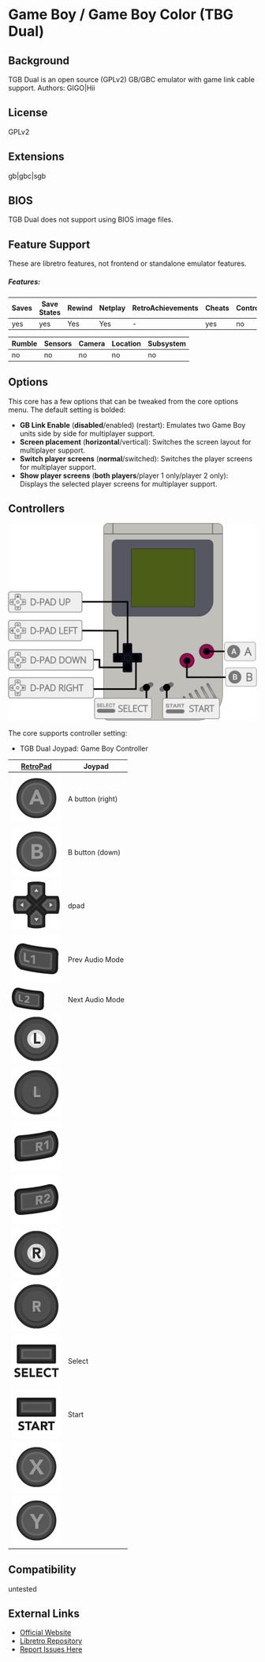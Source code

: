 # Game Boy / Game Boy Color (TBG Dual)

## Background

TGB Dual is an open source (GPLv2) GB/GBC emulator with game link cable support. Authors: GIGO|Hii

## License

GPLv2

## Extensions

gb|gbc|sgb

## BIOS

TGB Dual does not support using BIOS image files.

## Feature Support
These are libretro features, not frontend or standalone emulator features.

##### Features:
| Saves | Save States | Rewind | Netplay | RetroAchievements | Cheats | Controllers |
|-------|-------------|--------|---------|-------------------|--------|-------------|
|   yes   |   yes  |    Yes   |    Yes   |    -    |         yes         |    no  |

| Rumble | Sensors | Camera | Location | Subsystem |
|--------|---------|--------|----------|-----------|
|    no   |    no    |    no   |     no    |     no     |

## Options

This core has a few options that can be tweaked from the core options menu. The default setting is bolded:

- **GB Link Enable** (**disabled**/enabled) (restart): Emulates two Game Boy units side by side for multiplayer support.
- **Screen placement** (**horizontal**/vertical): Switches the screen layout for multiplayer support.
- **Switch player screens** (**normal**/switched): Switches the player screens for multiplayer support.
- **Show player screens** (**both players**/player 1 only/player 2 only): Displays the selected player screens for multiplayer support.

## Controllers

![Game Boy Diagram](images/Controllers/Game-Boy_joypad.png)

The core supports controller setting:

* TGB Dual Joypad: Game Boy Controller

| [RetroPad](RetroPad)                                           | Joypad |
|----------------------------------------------------------------|--------|
| ![RetroPad_A](images/RetroPad/Retro_A_Round.png)               |A button (right)|
| ![RetroPad_B](images/RetroPad/Retro_B_Round.png)               |B button (down)|
| ![RetroPad_Dpad](images/RetroPad/Retro_Dpad.png)               |dpad        |
| ![RetroPad_L1](images/RetroPad/Retro_L1.png)                   |Prev Audio Mode        |
| ![RetroPad_L2](images/RetroPad/Retro_L2_Temp.png)              |Next Audio Mode        |
| ![RetroPad_L3](images/RetroPad/Retro_L3.png)                   |        |
| ![RetroPad_Left_Stick](images/RetroPad/Retro_Left_Stick.png)   |        |
| ![RetroPad_R1](images/RetroPad/Retro_R1.png)                   |        |
| ![RetroPad_R2](images/RetroPad/Retro_R2.png)                   |        |
| ![RetroPad_R3](images/RetroPad/Retro_R3.png)                   |        |
| ![RetroPad_Right_Stick](images/RetroPad/Retro_Right_Stick.png) |        |
| ![RetroPad_Select](images/RetroPad/Retro_Select.png)           |Select        |
| ![RetroPad_Start](images/RetroPad/Retro_Start.png)             |Start        |
| ![RetroPad_X](images/RetroPad/Retro_X_Round.png)               |        |
| ![RetroPad_Y](images/RetroPad/Retro_Y_Round.png)               |        |

## Compatibility

untested

## External Links

* [Official Website](http://gigo.retrogames.com/download.html)  
* [Libretro Repository](https://github.com/libretro/tgbdual-libretro)
* [Report Issues Here](https://github.com/libretro/libretro-meta)
